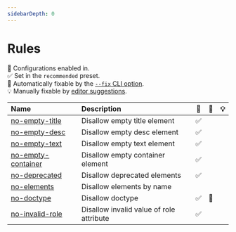 ```yaml
---
sidebarDepth: 0
---
```


# Rules

💼 Configurations enabled in.\
✅ Set in the `recommended` preset.\
🔧 Automatically fixable by the [`--fix` CLI option](https://eslint.org/docs/user-guide/command-line-interface#--fix).\
💡 Manually fixable by [editor suggestions](https://eslint.org/docs/developer-guide/working-with-rules#providing-suggestions).

| Name                                            | Description                              | 💼  | 🔧  | 💡  |
| :---------------------------------------------- | :--------------------------------------- | :-: | :-: | :-: |
| [no-empty-title](/rules/no-empty-title)         | Disallow empty title element             | ✅  |     |     |
| [no-empty-desc](/rules/no-empty-desc)           | Disallow empty desc element              | ✅  |     |     |
| [no-empty-text](/rules/no-empty-text)           | Disallow empty text element              | ✅  |     |     |
| [no-empty-container](/rules/no-empty-container) | Disallow empty container element         | ✅  |     |     |
| [no-deprecated](/rules/no-deprecated)           | Disallow deprecated elements             | ✅  |     |     |
| [no-elements](/rules/no-elements)               | Disallow elements by name                |     |     |     |
| [no-doctype](/rules/no-doctype)                 | Disallow doctype                         | ✅  | 🔧  |     |
| [no-invalid-role](/rules/no-invalid-role)       | Disallow invalid value of role attribute | ✅  |     |     |
